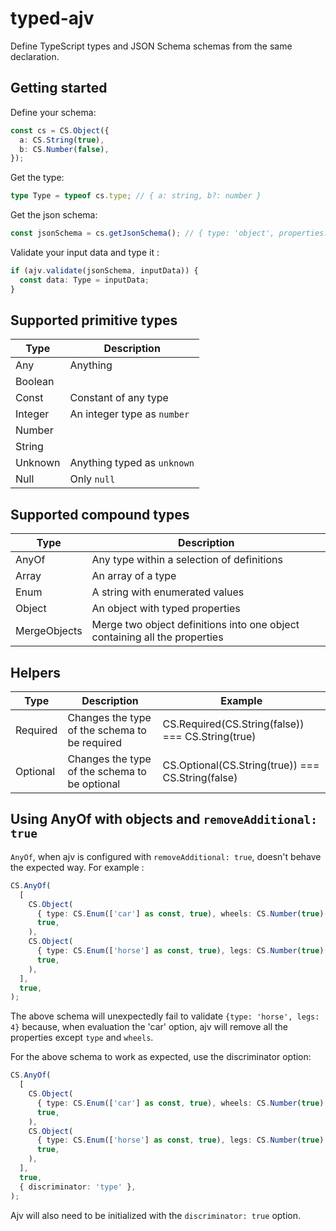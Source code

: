 # typed-ajv

Define TypeScript types and JSON Schema schemas from the same declaration.

## Getting started

Define your schema:

```typescript
const cs = CS.Object({
  a: CS.String(true),
  b: CS.Number(false),
});
```

Get the type:

```typescript
type Type = typeof cs.type; // { a: string, b?: number }
```

Get the json schema:

```typescript
const jsonSchema = cs.getJsonSchema(); // { type: 'object', properties: [...] }
```

Validate your input data and type it :

```typescript
if (ajv.validate(jsonSchema, inputData)) {
  const data: Type = inputData;
}
```

## Supported primitive types

| Type    | Description                 |
| ------- | --------------------------- |
| Any     | Anything                    |
| Boolean |
| Const   | Constant of any type        |
| Integer | An integer type as `number` |
| Number  |
| String  |
| Unknown | Anything typed as `unknown` |
| Null    | Only `null`                 |

## Supported compound types

| Type         | Description                                                                |
| ------------ | -------------------------------------------------------------------------- |
| AnyOf        | Any type within a selection of definitions                                 |
| Array        | An array of a type                                                         |
| Enum         | A string with enumerated values                                            |
| Object       | An object with typed properties                                            |
| MergeObjects | Merge two object definitions into one object containing all the properties |

## Helpers

| Type     | Description                                   | Example                                           |
| -------- | --------------------------------------------- | ------------------------------------------------- |
| Required | Changes the type of the schema to be required | CS.Required(CS.String(false)) === CS.String(true) |
| Optional | Changes the type of the schema to be optional | CS.Optional(CS.String(true)) === CS.String(false) |

## Using AnyOf with objects and `removeAdditional: true`

`AnyOf`, when ajv is configured with `removeAdditional: true`, doesn't behave the expected way. For example :

```ts
CS.AnyOf(
  [
    CS.Object(
      { type: CS.Enum(['car'] as const, true), wheels: CS.Number(true) },
      true,
    ),
    CS.Object(
      { type: CS.Enum(['horse'] as const, true), legs: CS.Number(true) },
      true,
    ),
  ],
  true,
);
```

The above schema will unexpectedly fail to validate `{type: 'horse', legs: 4}` because, when evaluation the 'car' option, ajv will remove all the properties except `type` and `wheels`.

For the above schema to work as expected, use the discriminator option:

```ts
CS.AnyOf(
  [
    CS.Object(
      { type: CS.Enum(['car'] as const, true), wheels: CS.Number(true) },
      true,
    ),
    CS.Object(
      { type: CS.Enum(['horse'] as const, true), legs: CS.Number(true) },
      true,
    ),
  ],
  true,
  { discriminator: 'type' },
);
```

Ajv will also need to be initialized with the `discriminator: true` option.
